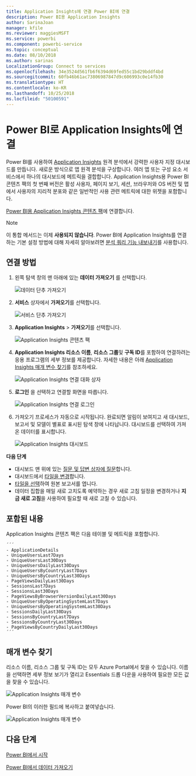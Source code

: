 ```yaml
---
title: Application Insights에 연결 Power BI에 연결
description: Power BI용 Application Insights
author: SarinaJoan
manager: kfile
ms.reviewer: maggiesMSFT
ms.service: powerbi
ms.component: powerbi-service
ms.topic: conceptual
ms.date: 08/10/2018
ms.author: sarinas
LocalizationGroup: Connect to services
ms.openlocfilehash: 34e3524d561fb6f6394d69fed55c1bd29bddf4bd
ms.sourcegitcommit: 60fb46b61ac73806987847d9c606993c0e14fb30
ms.translationtype: HT
ms.contentlocale: ko-KR
ms.lasthandoff: 10/25/2018
ms.locfileid: "50100591"
---
```

# <a name="connect-to-application-insights-with-power-bi"></a>Power BI로 Application Insights에 연결
Power BI를 사용하여 [Application Insights](/azure/application-insights/app-insights-overview/) 원격 분석에서 강력한 사용자 지정 대시보드를 만듭니다. 새로운 방식으로 앱 원격 분석을 구상합니다. 여러 앱 또는 구성 요소 서비스에서 하나의 대시보드에 메트릭을 결합합니다. Application Insights용 Power BI 콘텐츠 팩의 첫 번째 버전은 활성 사용자, 페이지 보기, 세션, 브라우저와 OS 버전 및 맵에서 사용자의 지리적 분포와 같은 일반적인 사용 관련 메트릭에 대한 위젯을 포함합니다.

[Power BI용 Application Insights 콘텐츠 팩](https://app.powerbi.com/getdata/services/application-insights)에 연결합니다.

>[!NOTE]
>이 통합 메서드는 이제 **사용되지 않습니다**. Power BI에 Application Insights를 연결하는 기본 설정 방법에 대해 자세히 알아보려면 [분석 쿼리 기능 내보내기](https://docs.microsoft.com/azure/application-insights/app-insights-export-power-bi#export-analytics-queries)를 사용합니다.

## <a name="how-to-connect"></a>연결 방법
1. 왼쪽 탐색 창의 맨 아래에 있는 **데이터 가져오기** 를 선택합니다.
   
    ![데이터 단추 가져오기](media/service-connect-to-application-insights/pbi_getdata.png)
2. **서비스** 상자에서 **가져오기**를 선택합니다.
   
    ![서비스 단추 가져오기](media/service-connect-to-application-insights/pbi_getservices.png)
3. **Application Insights** > **가져오기**를 선택합니다.
   
    ![Application Insights 콘텐츠 팩](media/service-connect-to-application-insights/appinsights.png)
4. **Application Insights 리소스 이름**, **리소스 그룹**및 **구독 ID**를 포함하여 연결하려는 응용 프로그램의 세부 정보를 제공합니다. 자세한 내용은 아래 [Application Insights 매개 변수 찾기](#FindingAppInsightsParams)를 참조하세요.
   
    ![Application Insights 연결 대화 상자](media/service-connect-to-application-insights/pbi_contpkappinsitconnectndialog.png)    
5. **로그인** 을 선택하고 연결할 화면을 따릅니다.
   
    ![Application Insights 연결 로그인](media/service-connect-to-application-insights/pbi_contpkappinsitconnectn2.png)
6. 가져오기 프로세스가 자동으로 시작됩니다. 완료되면 알림이 보여지고 새 대시보드, 보고서 및 모델이 별표로 표시된 탐색 창에 나타납니다.  대시보드를 선택하여 가져온 데이터를 표시합니다.
   
    ![Application Insights 대시보드](media/service-connect-to-application-insights/pbi_contpkappinsitdash.png)

**다음 단계**

* 대시보드 맨 위에 있는 [질문 및 답변 상자에 질문](consumer/end-user-q-and-a.md)합니다.
* 대시보드에서 [타일을 변경](service-dashboard-edit-tile.md)합니다.
* [타일을 선택](consumer/end-user-tiles.md)하여 원본 보고서를 엽니다.
* 데이터 집합을 매일 새로 고치도록 예약하는 경우 새로 고침 일정을 변경하거나 **지금 새로 고침**을 사용하여 필요할 때 새로 고칠 수 있습니다.

## <a name="whats-included"></a>포함된 내용
Application Insights 콘텐츠 팩은 다음 테이블 및 메트릭을 포함합니다.  

    ´´´
    - ApplicationDetails  
    - UniqueUsersLast7Days   
    - UniqueUsersLast30Days   
    - UniqueUsersDailyLast30Days  
    - UniqueUsersByCountryLast7Days  
    - UniqueUsersByCountryLast30Days   
    - PageViewsDailyLast30Days   
    - SessionsLast7Days   
    - SessionsLast30Days  
    - PageViewsByBrowserVersionDailyLast30Days   
    - UniqueUsersByOperatingSystemLast7Days   
    - UniqueUsersByOperatingSystemLast30Days    
    - SessionsDailyLast30Days   
    - SessionsByCountryLast7Days   
    - SessionsByCountryLast30Days   
    - PageViewsByCountryDailyLast30Days  
    ´´´ 

<a name="FindingAppInsightsParams"></a>

## <a name="finding-parameters"></a>매개 변수 찾기
리소스 이름, 리소스 그룹 및 구독 ID는 모두 Azure Portal에서 찾을 수 있습니다. 이름을 선택하면 세부 정보 보기가 열리고 Essentials 드롭 다운을 사용하여 필요한 모든 값을 찾을 수 있습니다.

![Application Insights 매개 변수](media/service-connect-to-application-insights/pbi_contpkappinsitparams.png)

Power BI의 이러한 필드에 복사하고 붙여넣습니다.

![Application Insights 매개 변수](media/service-connect-to-application-insights/pbi_contpkappinsitparam2.png)

## <a name="next-steps"></a>다음 단계
[Power BI에서 시작](service-get-started.md)

[Power BI에서 데이터 가져오기](service-get-data.md)

